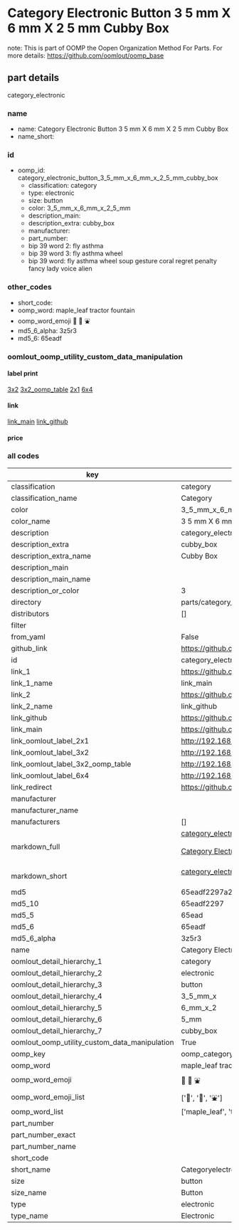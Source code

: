 # Category Electronic Button 3 5 mm X 6 mm X 2 5 mm Cubby Box  

note: This is part of OOMP the Oopen Organization Method For Parts. For more details: https://github.com/oomlout/oomp_base

##  part details
  



category_electronic



### name
* name: Category Electronic Button 3 5 mm X 6 mm X 2 5 mm Cubby Box
* name_short: 
### id
* oomp_id: category_electronic_button_3_5_mm_x_6_mm_x_2_5_mm_cubby_box
  * classification: category
  * type: electronic
  * size: button
  * color: 3_5_mm_x_6_mm_x_2_5_mm
  * description_main: 
  * description_extra: cubby_box
  * manufacturer: 
  * part_number: 
  * bip 39 word 2: fly asthma
  * bip 39 word 3: fly asthma wheel
  * bip 39 word: fly asthma wheel soup gesture coral regret penalty fancy lady voice alien

### other_codes
* short_code: 
* oomp_word: maple_leaf tractor fountain
* oomp_word_emoji :maple_leaf: :tractor: :fountain:
* md5_6_alpha: 3z5r3
* md5_6: 65eadf






### oomlout_oomp_utility_custom_data_manipulation
#### label print
[3x2](http://192.168.1.245:1112/?label=oomp%203z5r3)
[3x2_oomp_table](http://192.168.1.108:1112/?label=oomp%203z5r3)
[2x1](http://192.168.1.242:1112/?label=oomp%203z5r3)
[6x4](http://192.168.1.55:1112/?label=oomp%203z5r3)    

#### link

[link_main](https://github.com/oomlout/oomlout_oomp_version_1_messy/tree/main/parts/category_electronic_button_3_5_mm_x_6_mm_x_2_5_mm_cubby_box) [link_github](https://github.com/oomlout/oomlout_oomp_version_1_messy/tree/main/parts/category_electronic_button_3_5_mm_x_6_mm_x_2_5_mm_cubby_box)                             

#### price







### all codes 
| key | value |  
| --- | --- |  
| classification | category |  
| classification_name | Category |  
| color | 3_5_mm_x_6_mm_x_2_5_mm |  
| color_name | 3 5 mm X 6 mm X 2 5 mm |  
| description | category_electronic |  
| description_extra | cubby_box |  
| description_extra_name | Cubby Box |  
| description_main |  |  
| description_main_name |  |  
| description_or_color | 3  |  
| directory | parts/category_electronic_button_3_5_mm_x_6_mm_x_2_5_mm_cubby_box |  
| distributors | [] |  
| filter |  |  
| from_yaml | False |  
| github_link | https://github.com/oomlout/oomlout_oomp_part_src/tree/main/parts/category_electronic_button_3_5_mm_x_6_mm_x_2_5_mm_cubby_box |  
| id | category_electronic_button_3_5_mm_x_6_mm_x_2_5_mm_cubby_box |  
| link_1 | https://github.com/oomlout/oomlout_oomp_version_1_messy/tree/main/parts/category_electronic_button_3_5_mm_x_6_mm_x_2_5_mm_cubby_box |  
| link_1_name | link_main |  
| link_2 | https://github.com/oomlout/oomlout_oomp_version_1_messy/tree/main/parts/category_electronic_button_3_5_mm_x_6_mm_x_2_5_mm_cubby_box |  
| link_2_name | link_github |  
| link_github | https://github.com/oomlout/oomlout_oomp_version_1_messy/tree/main/parts/category_electronic_button_3_5_mm_x_6_mm_x_2_5_mm_cubby_box |  
| link_main | https://github.com/oomlout/oomlout_oomp_version_1_messy/tree/main/parts/category_electronic_button_3_5_mm_x_6_mm_x_2_5_mm_cubby_box |  
| link_oomlout_label_2x1 | http://192.168.1.242:1112/?label=oomp%203z5r3 |  
| link_oomlout_label_3x2 | http://192.168.1.245:1112/?label=oomp%203z5r3 |  
| link_oomlout_label_3x2_oomp_table | http://192.168.1.108:1112/?label=oomp%203z5r3 |  
| link_oomlout_label_6x4 | http://192.168.1.55:1112/?label=oomp%203z5r3 |  
| link_redirect | https://github.com/oomlout/oomlout_oomp_version_1_messy/tree/main/parts/category_electronic_button_3_5_mm_x_6_mm_x_2_5_mm_cubby_box |  
| manufacturer |  |  
| manufacturer_name |  |  
| manufacturers | [] |  
| markdown_full | [category_electronic_button_3_5_mm_x_6_mm_x_2_5_mm_cubby_box](none)<br>[](none)<br>[Category Electronic Button 3 5 Mm X 6 Mm X 2 5 Mm Cubby Box](none)<br><br> |  
| markdown_short | [category_electronic_button_3_5_mm_x_6_mm_x_2_5_mm_cubby_box](none)<br><br> |  
| md5 | 65eadf2297a29694c0b0bcfff40382cf |  
| md5_10 | 65eadf2297 |  
| md5_5 | 65ead |  
| md5_6 | 65eadf |  
| md5_6_alpha | 3z5r3 |  
| name | Category Electronic Button 3 5 mm X 6 mm X 2 5 mm Cubby Box |  
| oomlout_detail_hierarchy_1 | category |  
| oomlout_detail_hierarchy_2 | electronic |  
| oomlout_detail_hierarchy_3 | button |  
| oomlout_detail_hierarchy_4 | 3_5_mm_x |  
| oomlout_detail_hierarchy_5 | 6_mm_x_2 |  
| oomlout_detail_hierarchy_6 | 5_mm |  
| oomlout_detail_hierarchy_7 | cubby_box |  
| oomlout_oomp_utility_custom_data_manipulation | True |  
| oomp_key | oomp_category_electronic_button_3_5_mm_x_6_mm_x_2_5_mm_cubby_box |  
| oomp_word | maple_leaf tractor fountain |  
| oomp_word_emoji | :maple_leaf: :tractor: :fountain: |  
| oomp_word_emoji_list | [':maple_leaf:', ':tractor:', ':fountain:'] |  
| oomp_word_list | ['maple_leaf', 'tractor', 'fountain'] |  
| part_number |  |  
| part_number_exact |  |  
| part_number_name |  |  
| short_code |  |  
| short_name | Categoryelectronic |  
| size | button |  
| size_name | Button |  
| type | electronic |  
| type_name | Electronic |  
